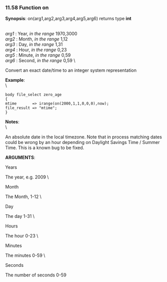 ### 11.58 Function on

**Synopsis**: on(arg1,arg2,arg3,arg4,arg5,arg6) returns type **int**

\
 *arg1* : Year, *in the range* 1970,3000 \
 *arg2* : Month, *in the range* 1,12 \
 *arg3* : Day, *in the range* 1,31 \
 *arg4* : Hour, *in the range* 0,23 \
 *arg5* : Minute, *in the range* 0,59 \
 *arg6* : Second, *in the range* 0,59 \

Convert an exact date/time to an integer system representation

**Example**:\
 \

    body file_select zero_age
    {
    mtime       => irange(on(2000,1,1,0,0,0),now);
    file_result => "mtime";
    }

**Notes**:\
 \

An absolute date in the local timezone. Note that in process matching
dates could be wrong by an hour depending on Daylight Savings Time /
Summer Time. This is a known bug to be fixed.

**ARGUMENTS**:

Years

The year, e.g. 2009 \

Month

The Month, 1-12 \

Day

The day 1-31 \

Hours

The hour 0-23 \

Minutes

The minutes 0-59 \

Seconds

The number of seconds 0-59
